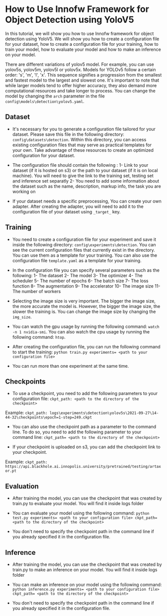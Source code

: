 # How to Use Innofw Framework for Object Detection using YoloV5

In this tutorial, we will show you how to use Innofw framework for object detection using YoloV5. We will show you how to create a configuration file for your dataset, how to create a configuration file for your training, how to train your model, how to evaluate your model and how to make an inference on your model.

There are different variations of yolov5 model. For example, you can use yolov5s, yolov5m, yolov5l or yolov5x. Models for YOLOv5 follow a certain order: 's', 'm', 'l', 'x'. This sequence signifies a progression from the smallest and fastest model to the largest and slowest one. It's important to note that while larger models tend to offer higher accuracy, they also demand more computational resources and take longer to process. You can change the model by changing the `arch` parameter in the file `config\models\detection\yolov5.yaml`.

## Dataset
* It's necessary for you to generate a configuration file tailored for your dataset. Please save this file in the following directory: `config\datasets\detection`. Within this directory, you can access existing configuration files that may serve as practical templates for your own. Take advantage of these resources to create an optimized configuration for your dataset.

* The configuration file should contain the following :
    1- Link to your dataset (if it is hosted on s3) or the path to your dataset (if it is on local machine). You will need to give the link to the training set, testing set and inference set separatly
    2- You need to add some information about the dataset such as the name, description, markup info, the task you are working on

* If your dataset needs a specific preprocessing, You can create your own adapter. After creating the adapter, you will need to add it to the configuration file of your dataset using `_target_` key.

## Training
* You need to create a configuration file for your experiment and save it inside the following directory: `config\experiments\detection`. You can see the current configuration files that currently exist in the directory. You can use them as a template for your training. You can also use the configuration file `template.yaml` as a template for your training.

* In the configuration file you can specify several parameters such as the following:
    1- The dataset
    2- The model
    3- The optimizer
    4- The scheduler
    5- The number of epochs
    6- The batch size
    7- The loss function
    8- The augmentation
    9- The accelerator
    10- The image size
    11- The number of workers


* Selecting the image size is very important. The bigger the image size, the more accurate the model is. However, the bigger the image size, the slower the training is. You can change the image size by changing the `img_size`.
* You can watch the gpu usage by running the following command: `watch -n 1 nvidia-smi`. You can also watch the cpu usage by running the following command: `htop`.
* After creating the configuration file, you can run the following command to start the training: `python train.py experiments= <path to your configuration file>`
* You can run more than one experiment at the same time.

## Checkpoints

* To use a checkpoint, you need to add the following parameters to your configuration file: `ckpt_path: <path to the directory of the checkpoint>` 

Example: `ckpt_path: logs\experiments\detection\yolov5s\2021-09-27\14-44-32\checkpoints\epoch=1-step=249.ckpt`

* You can also use the checkpoint path as a parameter to the command line. To do so, you need to add the following parameter to your command line: `ckpt_path= <path to the directory of the checkpoint>`

* If your checkpoint is uploaded on s3, you can add the checkpoint link to your checkpoint.

Example: `ckpt_path: https://api.blackhole.ai.innopolis.university/pretrained/testing/artaxor.pt`


## Evaluation 

* After training the model, you can use the checkpoint that was created by train.py to evaluate your model. You will find it inside logs folder

* You can evaluate your model using the following command: `python test.py experiments= <path to your configuration file> ckpt_path= <path to the directory of the checkpoint>`

* You don't need to specify the checkpoint path in the command line if you already specified it in the configuration file.

## Inference

* After training the model, you can use the checkpoint that was created by train.py to make an inference on your model. You will find it inside logs folder

* You can make an inference on your model using the following command: `python inference.py experiments= <path to your configuration file> ckpt_path= <path to the directory of the checkpoint>`

* You don't need to specify the checkpoint path in the command line if you already specified it in the configuration file.